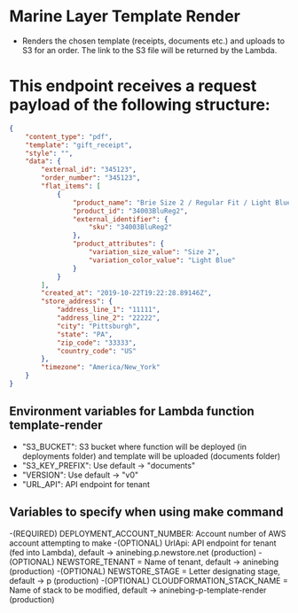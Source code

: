 # Marine Layer Template Render
 - Renders the chosen template (receipts, documents etc.) and uploads to S3 for an order. The link to the S3 file will be returned by the Lambda.

# This endpoint receives a request payload of the following structure:
```json
{
    "content_type": "pdf",
    "template": "gift_receipt",
    "style": "",
    "data": {
        "external_id": "345123",
        "order_number": "345123",
        "flat_items": [
            {
                "product_name": "Brie Size 2 / Regular Fit / Light Blue",
                "product_id": "34003BluReg2",
                "external_identifier": {
                    "sku": "34003BluReg2"
                },
                "product_attributes": {
                    "variation_size_value": "Size 2",
                    "variation_color_value": "Light Blue"
                }
            }
        ],
        "created_at": "2019-10-22T19:22:28.89146Z",
        "store_address": {
            "address_line_1": "11111",
            "address_line_2": "22222",
            "city": "Pittsburgh",
            "state": "PA",
            "zip_code": "33333",
            "country_code": "US"
        },
        "timezone": "America/New_York"
    }
}
```

## Environment variables for Lambda function template-render
- "S3_BUCKET": S3 bucket where function will be deployed (in deployments folder) and template will be uploaded (documents folder)
- "S3_KEY_PREFIX": Use default -> "documents"
- "VERSION": Use default -> "v0"
- "URL_API": API endpoint for tenant

## Variables to specify when using make command
-(REQUIRED) DEPLOYMENT_ACCOUNT_NUMBER: Account number of AWS account attempting to make
-(OPTIONAL) UrlApi: API endpoint for tenant (fed into Lambda), default -> aninebing.p.newstore.net (production)
-(OPTIONAL) NEWSTORE_TENANT = Name of tenant, default -> aninebing (production)
-(OPTIONAL) NEWSTORE_STAGE = Letter designating stage, default -> p (production)
-(OPTIONAL) CLOUDFORMATION_STACK_NAME = Name of stack to be modified, default -> aninebing-p-template-render (production)
